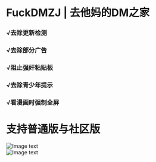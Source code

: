 # FuckDMZJ | 去他妈的DM之家
### √去除更新检测<br>
### √去除部分广告<br>
### √阻止强奸粘贴板<br>
### √去除青少年提示<br>
### √看漫画时强制全屏<br>
# 支持普通版与社区版
![Image text](https://github.com/cokkeijigen/FuckDMZJ/blob/master/image0.png)<br>
![Image text](https://github.com/cokkeijigen/FuckDMZJ/blob/master/image1.png)<br>
